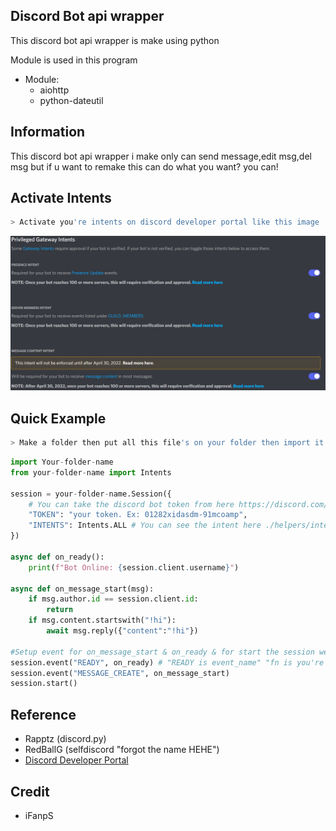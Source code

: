 ## Discord Bot api wrapper
This discord bot api wrapper is make using python

Module is used in this program

- Module:
    - aiohttp
    - python-dateutil

## Information
This discord bot api wrapper i make only can send message,edit msg,del msg but if u want to remake this can do what you want? you can!

## Activate Intents
```bash
> Activate you're intents on discord developer portal like this image
```
![Intents Activate](intents-activate.png)

## Quick Example
```bash
> Make a folder then put all this file's on your folder then import it as a module
```
```Python
import Your-folder-name
from your-folder-name import Intents

session = your-folder-name.Session({
    # You can take the discord bot token from here https://discord.com/developers/applications
    "TOKEN": "your token. Ex: 01282xidasdm-91mcoamp",
    "INTENTS": Intents.ALL # You can see the intent here ./helpers/intents.py. Check all the privileged gateaways here if the bot don't on or get intents error : https://discord.com/developers/applications/BotID/bot
})

async def on_ready():
    print(f"Bot Online: {session.client.username}")
    
async def on_message_start(msg):
    if msg.author.id == session.client.id:
        return
    if msg.content.startswith("!hi"):
        await msg.reply({"content":"!hi"})
        
#Setup event for on_message_start & on_ready & for start the session websocket
session.event("READY", on_ready) # "READY is event_name" "fn is you're function name "on_ready""
session.event("MESSAGE_CREATE", on_message_start)
session.start()
```

## Reference
- Rapptz (discord.py)
- RedBallG (selfdiscord "forgot the name HEHE")
- [Discord Developer Portal](https://discord.com/developers/applications)

## Credit
- iFanpS
